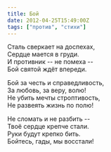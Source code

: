 ```yaml
---
title: Бой
date: 2012-04-25T15:49:00Z
tags: ["против", "стихи"]
---
```


Сталь сверкает на доспехах,  
Сердце мается в груди.  
И противник -- не помеха --  
Бой святой ждёт впереди.

Бой за честь и справедливость,  
За любовь, за веру, волю!  
Не убить мечты строптивость,  
Не развеять жизнь по полю!

Не сломать и не разбить --  
Твоё сердце крепче стали.  
Руки будут крепко бить.  
Бойтесь, гады, мы восстали!  
